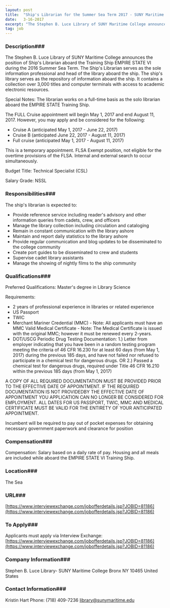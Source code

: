 ```yaml
---
layout: post
title:  "Ship's Librarian for the Summer Sea Term 2017 - SUNY Maritime College"
date:   3-16-2017
excerpt: "The Stephen B. Luce Library of SUNY Maritime College announces the position of Ship's Librarian aboard the Training Ship EMPIRE STATE VI during the 2016 Summer Sea Term. The Ship's Librarian serves as the sole information professional and head of the library aboard the ship. The ship's library serves as..."
tag: job
---
```


### Description###

The Stephen B. Luce Library of SUNY Maritime College announces the position of Ship's Librarian aboard the Training Ship EMPIRE STATE VI during the 2016 Summer Sea Term.  The Ship's Librarian serves as the sole information professional and head of the library aboard the ship.  The ship's library serves as the repository of information aboard the ship.  It contains a collection over 3,000 titles and computer terminals with access to academic electronic resources.

Special Notes: The librarian works on a full-time basis as the solo librarian aboard the EMPIRE STATE Training Ship. 

The FULL Cruise appointment will begin May 1, 2017 and end August 11, 2017. However, you may apply and be considered for the following:
- Cruise A (anticipated May 1, 2017  - June 22, 2017)
- Cruise B (anticipated June 22, 2017 - August 11, 2017)
- Full cruise (anticipated May 1, 2017 - August 11, 2017) 

This is a temporary appointment. FLSA Exempt position, not eligible for the overtime provisions of the FLSA. Internal and external search to occur simultaneously.

Budget Title: Technical Specialist (CSL)

Salary Grade: NSSL


### Responsibilities###

The ship's librarian is expected to:
- Provide reference service including reader's advisory and other information queries from cadets, crew, and officers
- Manage the library collection including circulation and cataloging
- Remain in constant communication with the library ashore
- Maintain and report daily statistics to the library ashore
- Provide regular communication and blog updates to be disseminated to the college community
- Create port guides to be disseminated to crew and students
- Supervise cadet library assistants
- Manage the showing of nightly films to the ship community


### Qualifications###

Preferred Qualifications:
Master's degree in Library Science

Requirements:
- 2 years of professional experience in libraries or related experience
- US Passport
- TWIC
- Merchant Mariner Credential (MMC) - Note: All applicants must have an MMC
Valid Medical Certificate - Note: The Medical Certificate is issued with the original MMC; however it must be renewed every 2-years.
- DOT/USCG Periodic Drug Testing Documentation: 
1.) Letter from employer indicating that you have been in a random testing program meeting the criteria of 46 CFR 16.230 for at least 60 days (from May 1, 2017) during the previous 185 days, and have not failed nor refused to participate in a chemical test for dangerous drugs. 
OR
2.) Passed a chemical test for dangerous drugs, required under Title 46 CFR 16.210 within the previous 185 days (from May 1, 2017)

A COPY OF ALL REQUIRED DOCUMENTATION MUST BE PROVIDED PRIOR TO THE EFFECTIVE DATE OF APPOINTMENT. IF THE REQUIRED DOCUMENTATION IS NOT PROVIDEDBY THE EFFECTIVE DATE OF APPOINTMENT YOU APPLICATION CAN NO LONGER BE CONSIDERED FOR EMPLOYMENT.  ALL DATES FOR US PASSPORT, TWIC, MMC AND MEDICAL CERTIFICATE MUST BE VALID FOR THE ENTIRETY OF YOUR ANTICIPATED APPOINTMENT.

Incumbent will be required to pay out of pocket expenses for obtaining necessary government paperwork and clearance for position


### Compensation###

Compensation: Salary based on a daily rate of pay. Housing and all meals are included while aboard the EMPIRE STATE VI Training Ship.


### Location###

The Sea


### URL###

[https://www.interviewexchange.com/jobofferdetails.jsp?JOBID=81186](https://www.interviewexchange.com/jobofferdetails.jsp?JOBID=81186)

### To Apply###

Applicants must apply via Interview Exchange: [https://www.interviewexchange.com/jobofferdetails.jsp?JOBID=81186](https://www.interviewexchange.com/jobofferdetails.jsp?JOBID=81186)


### Company Information###

Stephen B. Luce Library- SUNY Maritime College
Bronx NY 10465
United States


### Contact Information###

Kristin Hart
Phone: (718) 409-7236
library@sunymaritime.edu



